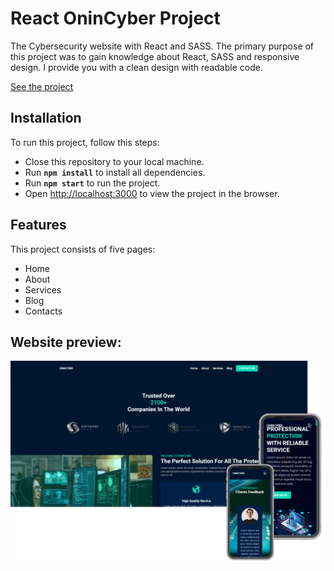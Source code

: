 # **React OninCyber Project**

The Cybersecurity website with React and SASS. The primary purpose of this project was to gain knowledge about React, SASS and responsive design. I provide you with a clean design with readable code.

[See the project](https://onincyber.netlify.app/)

## **Installation**

To run this project, follow this steps:

- Close this repository to your local machine.
- Run **`npm install`** to install all dependencies.
- Run **`npm start`** to run the project.
- Open [http://localhost:3000](http://localhost:3000) to view the project in the browser.

## Features

This project consists of five pages:

- Home
- About
- Services
- Blog
- Contacts

## **Website preview:**

![ScreenShot](/src/images/Preview/preview.png)
